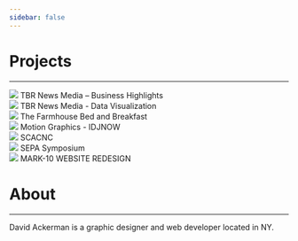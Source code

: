 ```yaml
---
sidebar: false
---
```


# Projects
---
<div class="row">
<div class="col-md-3 project-tile">
<img src="./img/feature_business-highlights-768x768.jpg" >
TBR News Media – Business Highlights
</div>
<div class="col-md-3 project-tile">
<img src="./img/feature_datavis-tbr-768x768.jpg" >
TBR News Media - Data Visualization
</div>
<div class="col-md-3 project-tile">
<img src="./img/feature_farmhouse-768x768.jpg" >
The Farmhouse Bed and Breakfast
</div>
<div class="col-md-3 project-tile">
<img src="./img/feature_idjnow-768x768.jpg" >
Motion Graphics - IDJNOW
</div>
<div class="col-md-3 project-tile">
<img src="./img/feature_scacnc-768x768.jpg" >
SCACNC
</div>
<div class="col-md-3 project-tile">
<img src="./img/feature_sepa-768x768.jpg" >
SEPA Symposium
</div>
<div class="col-md-3 project-tile">
<img src="./img/m10featured-768x768.jpg" >
MARK-10 WEBSITE REDESIGN
</div>
</div>

# About
---
David Ackerman is a graphic designer and web developer located in NY.